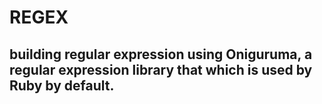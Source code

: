 # REGEX
##  building regular expression using Oniguruma, a regular expression library that which is used by Ruby by default.
